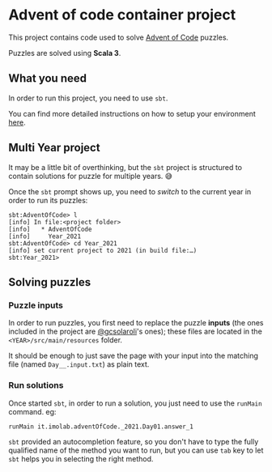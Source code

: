 # Advent of code container project

This project contains code used to solve [Advent of Code](https://adventofcode.com) puzzles.

Puzzles are solved using **Scala 3**.

## What you need

In order to run this project, you need to use `sbt`.

You can find more detailed instructions on how to setup your environment [here](https://www.scala-lang.org/download/scala3.html).

## Multi Year project

It may be a little bit of overthinking, but the `sbt` project is structured to contain solutions for puzzle for multiple years. 😅

Once the `sbt` prompt shows up, you need to *switch* to the current year in order to run its puzzles:

    sbt:AdventOfCode> l
    [info] In file:<project folder>
    [info]   * AdventOfCode
    [info]     Year_2021
    sbt:AdventOfCode> cd Year_2021
    [info] set current project to 2021 (in build file:…)
    sbt:Year_2021> 

## Solving puzzles

### Puzzle inputs

In order to run puzzles, you first need to replace the puzzle **inputs** (the ones included in the project are [@gcsolaroli](https://github.com/gcsolaroli)'s ones); these files are located in the `<YEAR>/src/main/resources` folder.

It should be enough to just save the page with your input into the matching file (named `Day__.input.txt`) as plain text.

### Run solutions

Once started `sbt`, in order to run a solution, you just need to use the `runMain` command. eg:

    runMain it.imolab.adventOfCode._2021.Day01.answer_1

`sbt` provided an autocompletion feature, so you don't have to type the fully qualified name of the method you want to run, but you can use `tab` key to let `sbt` helps you in selecting the right method.